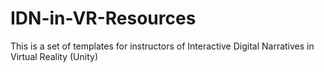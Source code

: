 # IDN-in-VR-Resources
This is a set of templates for instructors of Interactive Digital Narratives in Virtual Reality (Unity)

